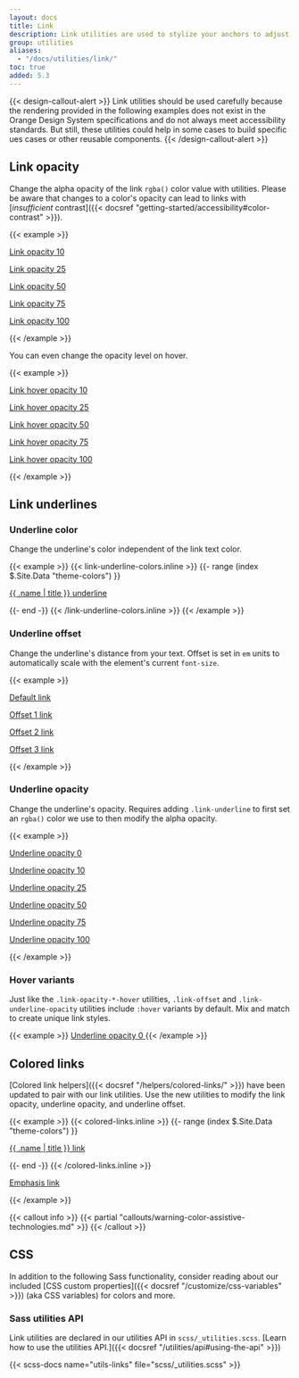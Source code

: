 ```yaml
---
layout: docs
title: Link
description: Link utilities are used to stylize your anchors to adjust their color, opacity, underline offset, underline color, and more.
group: utilities
aliases:
  - "/docs/utilities/link/"
toc: true
added: 5.3
---
```


{{< design-callout-alert >}}
Link utilities should be used carefully because the rendering provided in the following examples does not exist in the Orange Design System specifications and do not always meet accessibility standards. But still, these utilities could help in some cases to build specific ues cases or other reusable components.
{{< /design-callout-alert >}}

## Link opacity

Change the alpha opacity of the link `rgba()` color value with utilities. Please be aware that changes to a color's opacity can lead to links with [*insufficient* contrast]({{< docsref "getting-started/accessibility#color-contrast" >}}).

{{< example >}}
<p><a class="link-opacity-10" href="#">Link opacity 10</a></p>
<p><a class="link-opacity-25" href="#">Link opacity 25</a></p>
<p><a class="link-opacity-50" href="#">Link opacity 50</a></p>
<p><a class="link-opacity-75" href="#">Link opacity 75</a></p>
<p><a class="link-opacity-100" href="#">Link opacity 100</a></p>
{{< /example >}}

You can even change the opacity level on hover.

{{< example >}}
<p><a class="link-opacity-10-hover" href="#">Link hover opacity 10</a></p>
<p><a class="link-opacity-25-hover" href="#">Link hover opacity 25</a></p>
<p><a class="link-opacity-50-hover" href="#">Link hover opacity 50</a></p>
<p><a class="link-opacity-75-hover" href="#">Link hover opacity 75</a></p>
<p><a class="link-opacity-100-hover" href="#">Link hover opacity 100</a></p>
{{< /example >}}

## Link underlines

### Underline color

Change the underline's color independent of the link text color.

{{< example >}}
{{< link-underline-colors.inline >}}
{{- range (index $.Site.Data "theme-colors") }}
<p><a href="#" class="link-underline-{{ .name }}">{{ .name | title }} underline</a></p>
{{- end -}}
{{< /link-underline-colors.inline >}}
{{< /example >}}

### Underline offset

Change the underline's distance from your text. Offset is set in `em` units to automatically scale with the element's current `font-size`.

{{< example >}}
<p><a href="#">Default link</a></p>
<p><a class="link-offset-1" href="#">Offset 1 link</a></p>
<p><a class="link-offset-2" href="#">Offset 2 link</a></p>
<p><a class="link-offset-3" href="#">Offset 3 link</a></p>
{{< /example >}}

### Underline opacity

Change the underline's opacity. Requires adding `.link-underline` to first set an `rgba()` color we use to then modify the alpha opacity.

{{< example >}}
<p><a class="link-offset-2 link-underline link-underline-opacity-0" href="#">Underline opacity 0</a></p>
<p><a class="link-offset-2 link-underline link-underline-opacity-10" href="#">Underline opacity 10</a></p>
<p><a class="link-offset-2 link-underline link-underline-opacity-25" href="#">Underline opacity 25</a></p>
<p><a class="link-offset-2 link-underline link-underline-opacity-50" href="#">Underline opacity 50</a></p>
<p><a class="link-offset-2 link-underline link-underline-opacity-75" href="#">Underline opacity 75</a></p>
<p><a class="link-offset-2 link-underline link-underline-opacity-100" href="#">Underline opacity 100</a></p>
{{< /example >}}

### Hover variants

Just like the `.link-opacity-*-hover` utilities, `.link-offset` and `.link-underline-opacity` utilities include `:hover` variants by default. Mix and match to create unique link styles.

{{< example >}}
<a class="link-offset-2 link-offset-3-hover link-underline link-underline-opacity-0 link-underline-opacity-75-hover" href="#">
  Underline opacity 0
</a>
{{< /example >}}

## Colored links

[Colored link helpers]({{< docsref "/helpers/colored-links/" >}}) have been updated to pair with our link utilities. Use the new utilities to modify the link opacity, underline opacity, and underline offset.

<!--Boosted mod: use `contrast_color` as background ensure a good contrast-->
{{< example >}}
{{< colored-links.inline >}}
{{- range (index $.Site.Data "theme-colors") }}
<p><a href="#" class="link-{{ .name }}{{ with .contrast_color }} bg-{{ . }}{{ end }} link-offset-2 link-underline-opacity-25 link-underline-opacity-100-hover">{{ .name | title }} link</a></p>
{{- end -}}
{{< /colored-links.inline >}}
<p><a href="#" class="link-body-emphasis link-offset-2 link-underline-opacity-25 link-underline-opacity-75-hover">Emphasis link</a></p>
{{< /example >}}
<!--End mod-->

{{< callout info >}}
{{< partial "callouts/warning-color-assistive-technologies.md" >}}
{{< /callout >}}

## CSS

In addition to the following Sass functionality, consider reading about our included [CSS custom properties]({{< docsref "/customize/css-variables" >}}) (aka CSS variables) for colors and more.

### Sass utilities API

Link utilities are declared in our utilities API in `scss/_utilities.scss`. [Learn how to use the utilities API.]({{< docsref "/utilities/api#using-the-api" >}})

{{< scss-docs name="utils-links" file="scss/_utilities.scss" >}}
